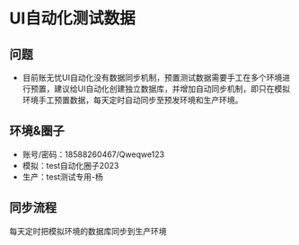# UI自动化测试数据

## 问题

- 目前账无忧UI自动化没有数据同步机制，预置测试数据需要手工在多个环境进行预置，建议给UI自动化创建独立数据库，并增加自动同步机制，即只在模拟环境手工预置数据，每天定时自动同步至预发环境和生产环境。

## 环境&圈子

- 账号/密码：18588260467/Qweqwe123
- 模拟：test自动化圈子2023
- 生产：test测试专用-杨

## 同步流程

每天定时把模拟环境的数据库同步到生产环境
